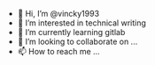 - 👋 Hi, I’m @vincky1993
- 👀 I’m interested in technical writing
- 🌱 I’m currently learning gitlab
- 💞️ I’m looking to collaborate on ...
- 📫 How to reach me ...

<!---
vincky1993/vincky1993 is a ✨ special ✨ repository because its `README.md` (this file) appears on your GitHub profile.
You can click the Preview link to take a look at your changes.
--->
